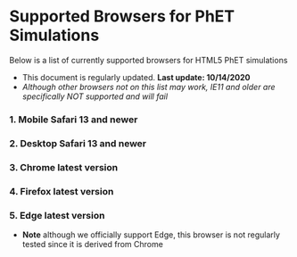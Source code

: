 # Supported Browsers for PhET Simulations

Below is a list of currently supported browsers for HTML5 PhET simulations

- This document is regularly updated. **Last update: 10/14/2020**
- *Although other browsers not on this list may work, IE11 and older are specifically NOT supported and will fail*

### 1. Mobile Safari 13 and newer

### 2. Desktop Safari 13 and newer

### 3. Chrome latest version

### 4. Firefox latest version

### 5. Edge latest version

- **Note** although we officially support Edge, this browser is not regularly tested since it is derived from Chrome
 

